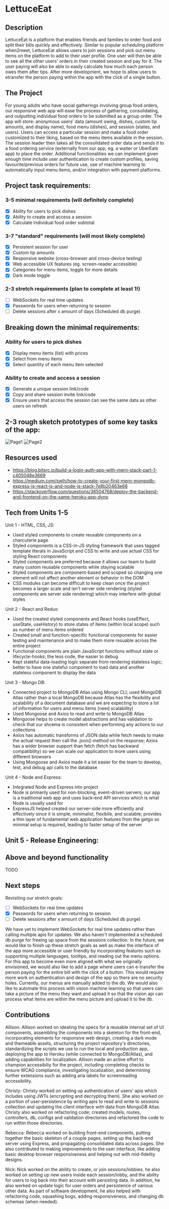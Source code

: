 # LettuceEat

## Description
LettuceEat is a platform that enables friends and families to order food and split their bills quickly and effectively. Similar to popular scheduling platform when2meet, LettuceEat allows users to join sessions and pick out menu items on the platform to add to their user profile. One user will then be able to see all the other users' orders in their created session and pay for it. The user paying will also be able to easily calculate how much each person owes them after tips. After more development, we hope to allow users to etransfer the person paying within the app with the click of a single button.

## The Project
	
For young adults who have social gatherings involving group food orders, our responsive web app will ease the process of gathering, consolidating, and outputting individual food orders to be submitted as a group order. The app will store: anonymous users’ data (amount owing, dishes, custom tip amounts, and display name), food menu (dishes), and session (states, and users). Users can access a particular session and make a food order customized to their liking, based on the menu items available in the session. The session leader then takes all the consolidated order data and sends it to a food ordering service (externally from our app, eg. a waiter or UberEats app) to place the order. Additional functionalities we can implement given enough time include user authentication to create custom profiles, saving favourite/previous orders for future use, use of machine learning to automatically input menu items, and/or integration with payment platforms. 

## Project task requirements:
### 3-5 minimal requirements (will definitely complete)
- [x] Ability for users to pick dishes
- [x] Ability to create and access a session
- [x] Calculate individual food order subtotal
### 3-7 "standard" requirements (will most likely complete)
- [x] Persistent session for user
- [x] Custom tip amounts 
- [x] Responsive website (cross-browser and cross-device testing) 
- [x] Web accessible UX features (eg. screen-reader accessible) 
- [x] Categories for menu items, toggle for more details
- [x] Dark mode toggle
### 2-3 stretch requirements (plan to complete at least 1!)
- [ ] WebSockets for real time updates
- [x] Passwords for users when returning to session
- [ ] Delete sessions after x amount of days (Scheduled db purge)

## Breaking down the minimal requirements:
### Ability for users to pick dishes
- [x] Display menu items (list) with prices
- [x] Select from menu items 
- [x] Select quantity of each menu item selected
### Ability to create and access a session
- [x] Generate a unique session link/code
- [x] Copy and share session invite link/code
- [x] Ensure users that access the session can see the same data as other users on refresh

## 2-3 rough sketch prototypes of some key tasks of the app:
![Page1](https://user-images.githubusercontent.com/47487758/119433880-f3d2e600-bccb-11eb-8fde-30dba851e636.png)
![Page2](https://user-images.githubusercontent.com/47487758/119433882-f59ca980-bccb-11eb-9dc6-4926c90f228c.png)

## Resources used
- https://blog.bitsrc.io/build-a-login-auth-app-with-mern-stack-part-1-c405048e3669
- https://medium.com/swlh/how-to-create-your-first-mern-mongodb-express-js-react-js-and-node-js-stack-7e8b20463e66
- https://stackoverflow.com/questions/36504768/deploy-the-backend-and-frontend-on-the-same-heroku-app-dyno

## Tech from Units 1-5
Unit 1 - HTML, CSS, JS:
- Used styled components to create reusable components on a charcuterie page
- Styled components is a CSS-in-JS styling framework that uses tagged template literals in JavaScript and CSS to write and use actual CSS for styling React components
- Styled components are preferred because it allows our team to build many custom reusable components while staying scalable
- Styled components are component-based and scoped so changing one element will not affect another element or behavior in the DOM
- CSS modules can become difficult to keep clean once the project becomes a larger scale and isn't server side rendering (styled components are server side rendering) which may interfere with global styles

Unit 2 - React and Redux:
- Used the created styled components and React hooks (useEffect, useState, useHistory) to store states of items (within local scope) such as number of menu items ordered
- Created small and function-specific functional components for easier testing and maintenance and to make them more resuable across the entire project
- Functional components are plain JavaScript functions without state or lifecycle-hooks; the less code, the easier to debug
- Kept stateful data-loading logic separate from rendering stateless logic; better to have one stateful component to load data and another stateless component to display the data

Unit 3 - Mongo DB:
- Connected project to MongoDB Atlas using Mongo CLI; used MongoDB Atlas rather than a local MongoDB because Atlas has the flexibility and scalability of a document database and we are expecting to store a lot of information for users and menu items (need scalability)
- Used Mongoose and Axios to read and write to MongoDB Atlas
- Mongoose helps to create model abstractions and has validation to check that our shcema is consistent when performing any actions to our collections
- Axios has automatic transforms of JSON data while fetch needs to make the actual request then call the .json() method on the response; Axios has a wider browser support than fetch (fetch has backward compatibility) so we can scale our application to more users using different browsers
- Using Mongoose and Axios made it a lot easier for the team to develop, test, and debug api calls to the database

Unit 4 - Node and Express:
- Integrated Node and Express into project
- Node is primarily used for non-blocking, event-driven servers; our app is a traditional web app and uses back-end API services which is what Node is usually used for
- ExpressJS helped created our server-side more efficiently and effectively since it is simple, minimalist, flexibile, and scalable; provides a thin layer of fundamental web application features from the getgo so minimal setup is required, leading to faster setup of the server

Unit 5 - Release Engineering:
- 

## Above and beyond functionality
TODO

## Next steps
Revisiting our stretch goals:
- [ ] WebSockets for real time updates
- [x] Passwords for users when returning to session
- [ ] Delete sessions after x amount of days (Scheduled db purge)

We have yet to implement WebSockets for real time updates rather than calling multiple apis for updates. We also haven't implemented a scheduled db purge for freeing up space from the sessions collection. In the future, we would like to finish up these stretch goals as well as make the interface of the app more accessible or user friendly by incorporating features such as supporting multiple languages, tooltips, and reading out the menu options. For this app to become even more aligned with what we originally envisioned, we would also like to add a page where users can e-transfer the person paying for the entire bill with the click of a button. This would require more work on authentication and design of the app so there are no security holes. Currently, our menus are manually added to the db. We would also like to automate this process with vision machine learning so that users can take a picture of the menu they want and upload it so that the vision api can process what items are within the menu picture and upload it to the db.

## Contributions
Allison:
Allison worked on ideating the specs for a reusable internal set of UI components, assembling the components into a skeleton for the front-end, incorporating elements for responsive web design, creating a dark mode and themeable assets, structuring the project repository's directories, standardizing the scripts we use to run the local and production app, deploying the app to Heroku (while connected to MongoDB/Atlas), and adding capabilities for localization. Allison made an active effort to champion accessibiliy for the project, including completing checks to ensure WCAG compliance, investigating localization, and determining further extensions such as adding aria labels for screenreading accessibility. 

Christy:
Christy worked on setting up authentication of users' apis which includes using JWTs (encrypting and decrypting them). She also worked on a portion of user-persistence by writing apis to read and write to sessions collection and updating the client interface with data from MongoDB Atlas. Christy also worked on refactoring code; created models, routes, controllers, db, configs and validation directories and refactored the code to run within those directories.

Rebecca:
Rebecca worked on building front-end components, putting together the basic skeleton of a couple pages, setting up the back-end server using Express, and propagating consolidated data across pages. She also contributed to making improvements to the user interface, like adding basic desktop browser responsiveness and helping out with mid-fidelity designs. 

Nick:
Nick worked on the ability to create, or join sessions/lobbies. he also worked on setting up new users inside each session/lobby, and the ability for users to log back into their account with persisting data. In addition, he also worked on update logic for user orders and persistence of various other data. As part of software development, he also helped with refactoring code, squashing bugs, adding responsiveness, and changing db schemas (when needed).
